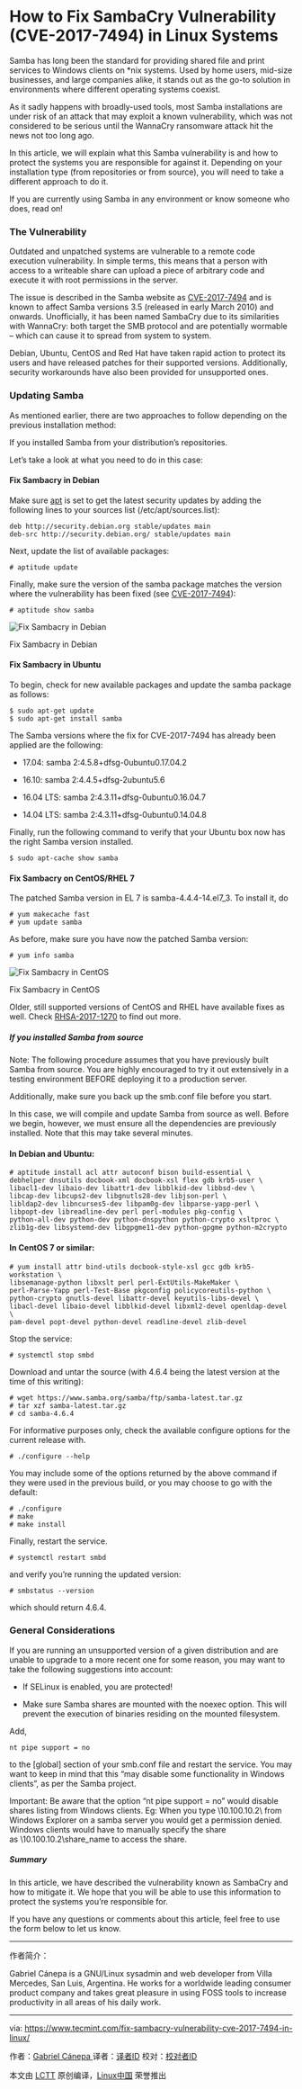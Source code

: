 How to Fix SambaCry Vulnerability (CVE-2017-7494) in Linux Systems
============================================================


Samba has long been the standard for providing shared file and print services to Windows clients on *nix systems. Used by home users, mid-size businesses, and large companies alike, it stands out as the go-to solution in environments where different operating systems coexist.

As it sadly happens with broadly-used tools, most Samba installations are under risk of an attack that may exploit a known vulnerability, which was not considered to be serious until the WannaCry ransomware attack hit the news not too long ago.

In this article, we will explain what this Samba vulnerability is and how to protect the systems you are responsible for against it. Depending on your installation type (from repositories or from source), you will need to take a different approach to do it.

If you are currently using Samba in any environment or know someone who does, read on!

### The Vulnerability

Outdated and unpatched systems are vulnerable to a remote code execution vulnerability. In simple terms, this means that a person with access to a writeable share can upload a piece of arbitrary code and execute it with root permissions in the server.

The issue is described in the Samba website as [CVE-2017-7494][1] and is known to affect Samba versions 3.5 (released in early March 2010) and onwards. Unofficially, it has been named SambaCry due to its similarities with WannaCry: both target the SMB protocol and are potentially wormable – which can cause it to spread from system to system.

Debian, Ubuntu, CentOS and Red Hat have taken rapid action to protect its users and have released patches for their supported versions. Additionally, security workarounds have also been provided for unsupported ones.

### Updating Samba

As mentioned earlier, there are two approaches to follow depending on the previous installation method:

If you installed Samba from your distribution’s repositories.

Let’s take a look at what you need to do in this case:

#### Fix Sambacry in Debian

Make sure [apt][2] is set to get the latest security updates by adding the following lines to your sources list (/etc/apt/sources.list):

```
deb http://security.debian.org stable/updates main
deb-src http://security.debian.org/ stable/updates main
```

Next, update the list of available packages:

```
# aptitude update
```

Finally, make sure the version of the samba package matches the version where the vulnerability has been fixed (see [CVE-2017-7494][3]):

```
# aptitude show samba
```

![Fix Sambacry in Debian](https://www.tecmint.com/wp-content/uploads/2017/05/Fix-Sambacry-in-Debian.png)

Fix Sambacry in Debian

#### Fix Sambacry in Ubuntu

To begin, check for new available packages and update the samba package as follows:

```
$ sudo apt-get update
$ sudo apt-get install samba
```

The Samba versions where the fix for CVE-2017-7494 has already been applied are the following:

*   17.04: samba 2:4.5.8+dfsg-0ubuntu0.17.04.2

*   16.10: samba 2:4.4.5+dfsg-2ubuntu5.6

*   16.04 LTS: samba 2:4.3.11+dfsg-0ubuntu0.16.04.7

*   14.04 LTS: samba 2:4.3.11+dfsg-0ubuntu0.14.04.8

Finally, run the following command to verify that your Ubuntu box now has the right Samba version installed.

```
$ sudo apt-cache show samba
```

#### Fix Sambacry on CentOS/RHEL 7

The patched Samba version in EL 7 is samba-4.4.4-14.el7_3. To install it, do

```
# yum makecache fast
# yum update samba
```

As before, make sure you have now the patched Samba version:

```
# yum info samba
```

![Fix Sambacry in CentOS](https://www.tecmint.com/wp-content/uploads/2017/05/Fix-Sambacry-in-CentOS.png)

Fix Sambacry in CentOS

Older, still supported versions of CentOS and RHEL have available fixes as well. Check [RHSA-2017-1270][4] to find out more.

##### If you installed Samba from source

Note: The following procedure assumes that you have previously built Samba from source. You are highly encouraged to try it out extensively in a testing environment BEFORE deploying it to a production server.

Additionally, make sure you back up the smb.conf file before you start.

In this case, we will compile and update Samba from source as well. Before we begin, however, we must ensure all the dependencies are previously installed. Note that this may take several minutes.

#### In Debian and Ubuntu:

```
# aptitude install acl attr autoconf bison build-essential \
debhelper dnsutils docbook-xml docbook-xsl flex gdb krb5-user \
libacl1-dev libaio-dev libattr1-dev libblkid-dev libbsd-dev \
libcap-dev libcups2-dev libgnutls28-dev libjson-perl \
libldap2-dev libncurses5-dev libpam0g-dev libparse-yapp-perl \
libpopt-dev libreadline-dev perl perl-modules pkg-config \
python-all-dev python-dev python-dnspython python-crypto xsltproc \
zlib1g-dev libsystemd-dev libgpgme11-dev python-gpgme python-m2crypto
```

#### In CentOS 7 or similar:

```
# yum install attr bind-utils docbook-style-xsl gcc gdb krb5-workstation \
libsemanage-python libxslt perl perl-ExtUtils-MakeMaker \
perl-Parse-Yapp perl-Test-Base pkgconfig policycoreutils-python \
python-crypto gnutls-devel libattr-devel keyutils-libs-devel \
libacl-devel libaio-devel libblkid-devel libxml2-devel openldap-devel \
pam-devel popt-devel python-devel readline-devel zlib-devel
```

Stop the service:

```
# systemctl stop smbd
```

Download and untar the source (with 4.6.4 being the latest version at the time of this writing):

```
# wget https://www.samba.org/samba/ftp/samba-latest.tar.gz 
# tar xzf samba-latest.tar.gz
# cd samba-4.6.4
```

For informative purposes only, check the available configure options for the current release with.

```
# ./configure --help
```

You may include some of the options returned by the above command if they were used in the previous build, or you may choose to go with the default:

```
# ./configure
# make
# make install
```

Finally, restart the service.

```
# systemctl restart smbd
```

and verify you’re running the updated version:

```
# smbstatus --version
```

which should return 4.6.4.

### General Considerations

If you are running an unsupported version of a given distribution and are unable to upgrade to a more recent one for some reason, you may want to take the following suggestions into account:

*   If SELinux is enabled, you are protected!

*   Make sure Samba shares are mounted with the noexec option. This will prevent the execution of binaries residing on the mounted filesystem.

Add,

```
nt pipe support = no
```

to the [global] section of your smb.conf file and restart the service. You may want to keep in mind that this “may disable some functionality in Windows clients”, as per the Samba project.

Important: Be aware that the option “nt pipe support = no” would disable shares listing from Windows clients. Eg: When you type \\10.100.10.2\ from Windows Explorer on a samba server you would get a permission denied. Windows clients would have to manually specify the share as \\10.100.10.2\share_name to access the share.

##### Summary

In this article, we have described the vulnerability known as SambaCry and how to mitigate it. We hope that you will be able to use this information to protect the systems you’re responsible for.

If you have any questions or comments about this article, feel free to use the form below to let us know.

--------------------------------------------------------------------------------

作者简介：


Gabriel Cánepa is a GNU/Linux sysadmin and web developer from Villa Mercedes, San Luis, Argentina. He works for a worldwide leading consumer product company and takes great pleasure in using FOSS tools to increase productivity in all areas of his daily work.

--------------

via: https://www.tecmint.com/fix-sambacry-vulnerability-cve-2017-7494-in-linux/

作者：[Gabriel Cánepa ][a]
译者：[译者ID](https://github.com/译者ID)
校对：[校对者ID](https://github.com/校对者ID)

本文由 [LCTT](https://github.com/LCTT/TranslateProject) 原创编译，[Linux中国](https://linux.cn/) 荣誉推出

[a]:https://www.tecmint.com/author/gacanepa/
[1]:https://www.samba.org/samba/security/CVE-2017-7494.html
[2]:https://www.tecmint.com/apt-advanced-package-command-examples-in-ubuntu/
[3]:https://security-tracker.debian.org/tracker/CVE-2017-7494
[4]:https://rhn.redhat.com/errata/RHSA-2017-1270.html
[5]:https://www.tecmint.com/author/gacanepa/
[6]:https://www.tecmint.com/10-useful-free-linux-ebooks-for-newbies-and-administrators/
[7]:https://www.tecmint.com/free-linux-shell-scripting-books/
